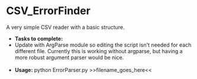 CSV_ErrorFinder
===============

A very simple CSV reader with a basic structure.
<ul>
<li><b>Tasks to complete:</b></li>
<li>Update with ArgParse module so editing the script isn't needed for each different file. Currently this is working without argparse, but having a more robust argument parser would be nice.</li>
<br>
<li><strong>Usage:</strong> python ErrorParser.py >>filename_goes_here<< </li>


